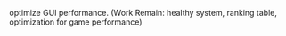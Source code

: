 optimize GUI performance. (Work Remain: healthy system, ranking table, optimization for game performance)
